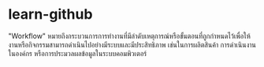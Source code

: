 # learn-github
"Workflow" หมายถึงกระบวนการการทำงานที่มีลำดับเหตุการณ์หรือขั้นตอนที่ถูกกำหนดไว้เพื่อให้งานหรือกิจกรรมสามารถดำเนินไปอย่างมีระบบและมีประสิทธิภาพ เช่นในการผลิตสินค้า การดำเนินงานในองค์กร หรือการประมวลผลข้อมูลในระบบคอมพิวเตอร์

